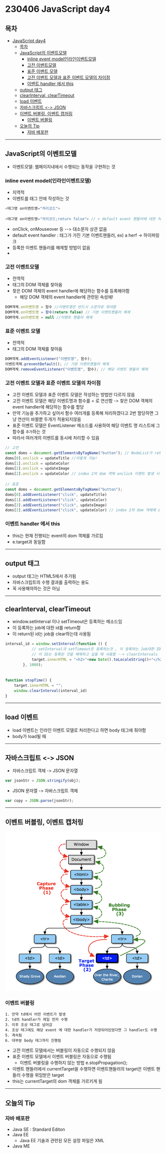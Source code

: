 # 230406 JavaScript day4
## 목차
<!-- TOC -->

- [JavaScript day4](#javascript-day4)
    - [목차](#%EB%AA%A9%EC%B0%A8)
    - [JavaScript의 이벤트모델](#javascript%EC%9D%98-%EC%9D%B4%EB%B2%A4%ED%8A%B8%EB%AA%A8%EB%8D%B8)
        - [inline event model인라인이벤트모델](#inline-event-model%EC%9D%B8%EB%9D%BC%EC%9D%B8%EC%9D%B4%EB%B2%A4%ED%8A%B8%EB%AA%A8%EB%8D%B8)
        - [고전 이벤트모델](#%EA%B3%A0%EC%A0%84-%EC%9D%B4%EB%B2%A4%ED%8A%B8%EB%AA%A8%EB%8D%B8)
        - [표준 이벤트 모델](#%ED%91%9C%EC%A4%80-%EC%9D%B4%EB%B2%A4%ED%8A%B8-%EB%AA%A8%EB%8D%B8)
        - [고전 이벤트 모델과 표준 이벤트 모델의 차이점](#%EA%B3%A0%EC%A0%84-%EC%9D%B4%EB%B2%A4%ED%8A%B8-%EB%AA%A8%EB%8D%B8%EA%B3%BC-%ED%91%9C%EC%A4%80-%EC%9D%B4%EB%B2%A4%ED%8A%B8-%EB%AA%A8%EB%8D%B8%EC%9D%98-%EC%B0%A8%EC%9D%B4%EC%A0%90)
        - [이벤트 handler 에서 this](#%EC%9D%B4%EB%B2%A4%ED%8A%B8-handler-%EC%97%90%EC%84%9C-this)
    - [output 태그](#output-%ED%83%9C%EA%B7%B8)
    - [clearInterval, clearTimeout](#clearinterval-cleartimeout)
    - [load 이벤트](#load-%EC%9D%B4%EB%B2%A4%ED%8A%B8)
    - [자바스크립트 <-> JSON](#%EC%9E%90%EB%B0%94%EC%8A%A4%ED%81%AC%EB%A6%BD%ED%8A%B8---json)
    - [이벤트 버블링, 이벤트 캡처링](#%EC%9D%B4%EB%B2%A4%ED%8A%B8-%EB%B2%84%EB%B8%94%EB%A7%81-%EC%9D%B4%EB%B2%A4%ED%8A%B8-%EC%BA%A1%EC%B2%98%EB%A7%81)
        - [이벤트 버블링](#%EC%9D%B4%EB%B2%A4%ED%8A%B8-%EB%B2%84%EB%B8%94%EB%A7%81)
    - [오늘의 Tip](#%EC%98%A4%EB%8A%98%EC%9D%98-tip)
        - [자바 배포판](#%EC%9E%90%EB%B0%94-%EB%B0%B0%ED%8F%AC%ED%8C%90)

<!-- /TOC -->
---
## JavaScript의 이벤트모델
- 이벤트모델: 웹페이지내에서 수행되는 동작을 구현하는 것
### inline event model(인라인이벤트모델)
- 지역적
- 이벤트를 태그 안에 작성하는 것
```javascript
<태그명 on이벤트명="처리코드">

<태그명 on이벤트명="처리코드;return false"> // + default event 핸들러에 대한 처리
```
- onClick, onMouseover 등 --> 대소문자 상관 없음
- default event handler : 태그가 가진 기본 이벤트핸들러, ex) a herf -> 하이퍼링크
- 등록한 이벤트 핸들러를 해제할 방법이 없음
- 
### 고전 이벤트모델
- 전역적
- 태그의 DOM 객체를 찾아옴
- 찾은 DOM 객체의 event handler에 해당하는 함수를 등록해야함
  - 해당 DOM 객체의 event handler에 관련된 속성에!
```javascript
DOM객체.on이벤트명 = 함수 //이벤트명은 반드시 소문자로 줘야함
DOM객체.on이벤트명 = 함수(return false) // 기본 이벤트핸들러 해제
DOM객체.on이벤트명 = null //이벤트 핸들러 해제
```

### 표준 이벤트 모델
- 전역적
- 태그의 DOM 객체를 찾아옴
```javascript
DOM객체.addEventListener("이벤트명", 함수);
이벤트객체.preventDefault(); // 기본 이벤트핸들러 해제
DOM객체.removeEventListener("이벤트명", 함수); // 해당 이벤트 핸들러 해제
```
### 고전 이벤트 모델과 표준 이벤트 모델의 차이점
- 고전 이벤트 모델과 표준 이벤트 모델은 작성하는 방법만 다르지 않음
- 고전 이벤트 모델은 해당 이벤트명과 함수를 = 로 연산함 -> 찾은 DOM 객체의 event handler에 해당하는 함수를 할당
- 만약 기능을 추가하고 싶어서 함수 여러개를 등록해 처리하겠다고 2번 할당하면 그냥 연산이 바뀔뿐 두개가 적용되지않음
- 표준 이벤트 모델은 EventListener 메소드를 사용하여 해당 이벤트 명 리스트에 그 함수를 `추가`하는 것
- 따라서 여러개의 이벤트를 동시에 처리할 수 있음
```javascript
// 고전
const doms = document.getElementsByTagName("button"); // NodeList가 return되니까
doms[0].onclick = updateTitle //이렇게 가능!
doms[1].onclick = updateColor
doms[2].onclick = updateImage
doms[2].onclick = updateColor // index 2의 dom 객체 onclick 이벤트 발생 시 색상만 변경됨

// 표준
const doms = document.getElementsByTagName("button");
doms[0].addEventListener("click", updateTitle)
doms[1].addEventListener("click", updateColor)
doms[2].addEventListener("click", updateImage)
doms[2].addEventListener("click", updateColor) // index 2의 dom 객체에 click 이벤트가 발생 시 이미지와 색상 모두 변경
```
### 이벤트 handler 에서 this
- this는 현재 진행되는 event의 dom 객체를 가르킴
- e.target과 동일함

---
## output 태그
- output 태그는 HTML5에서 추가됨
- 자바스크립트의 수행 결과를 출력하는 용도
- 꼭 사용해야하는 것은 아님
---
## clearInterval, clearTimeout
- window.setInterval 이나 setTimeout은 등록하는 메소드임
- 이 등록하는 job에 대한 id를 return함
- 이 return된 id는 job을 clear하는데 사용됨
```javascript
interval_id = window.setInterval(function () { 
        	// setInterval과 setTimeout은 등록하는것 , 이 등록하는 Job대한 ID를 return 함
        	// 이 ID는 등록된 것을 해제하고 싶을 때 사용함 --> clearIntervals
	        target.innerHTML = "<h2>"+new Date().toLocaleString()+"</h2>";
	    }, 1000);
	

function stopTime() {
	target.innerHTML = "";
	window.clearInterval(interval_id)
}
```
---
## load 이벤트
- load 이벤트는 인라인 이벤트 모델로 처리한다고 하면 body 태그에 줘야함
- body가 load될 때
---
## 자바스크립트 <-> JSON
- 자바스크립트 객체 -> JSON 문자열
```javaScript
var jsonStr = JSON.stringify(obj);
```
- JSON 문자열 -> 자바스크립트 객체
```javaScript
var copy = JSON.parse(jsonStr);
``` 
---
## 이벤트 버블링, 이벤트 캡처링
![](/TIL/image/2023-04-06-16-25-41.png)
### 이벤트 버블링
 ```
1. 만약 td에서 어떤 이벤트가 발생
2. td의 handler가 제일 먼저 수행
3. 이후 조상 태그로 넘어감
4. 조상 태그에도 해당 event 에 대한 handler가 저장되어있었다면 그 handler도 수행
5. 계속됨
6. 대부분 body 태그까지 진행됨
```
- 고전 이벤트 모델에서는 버블링이 자동으로 수행되지 않음
- 표준 이벤트 모델에서 이벤트 버블링은 자동으로 수행됨
  - 이벤트 버블링을 수행하지 않는 방법 e.stopPropagation();
- 이벤트 핸들러에서 currentTarget을 수행하면 이벤트핸들러의 target은 이벤트 핸들러 수행을 위임받은 target
- this는 currentTarget의 dom 객체를 가르키게 됨

---
## 오늘의 Tip
### 자바 배포판
- Java SE : Standard Editon
- Java EE 
  - Java EE 기술과 관련된 모든 설정 파일은 XML
- Java ME
